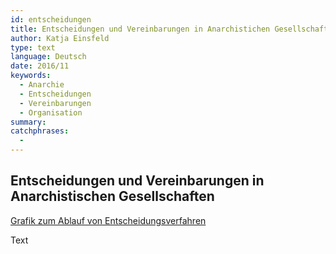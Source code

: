 ```yaml
---
id: entscheidungen
title: Entscheidungen und Vereinbarungen in Anarchistichen Gesellschaften
author: Katja Einsfeld
type: text
language: Deutsch
date: 2016/11
keywords:
  - Anarchie
  - Entscheidungen
  - Vereinbarungen
  - Organisation
summary:
catchphrases:
  -
---
```


## Entscheidungen und Vereinbarungen in Anarchistischen Gesellschaften

[Grafik zum Ablauf von Entscheidungsverfahren](/documents/entscheidungen.pdf)

Text

